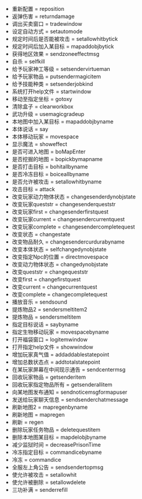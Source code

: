 * 重新配置 = reposition
* 返弹伤害 = returndamage
* 调出买卖窗口 = tradewindow
* 设定自动方式 = setautomode
* 规定时间后是否能被攻击 = setallowhitbytick
* 规定时间后加入某目标 = mapaddobjbytick
* 获得地区效果 = sendzoneeffectmsg
* 自杀 = selfkill
* 给予玩家神工等级 = setsendervirtueman
* 给予玩家物品 = putsendermagicitem
* 给予技能种类 = setsenderjobkind
* 系统打开help文件 = startwindow
* 移动至指定坐标 = gotoxy
* 清除盒子 = clearworkbox
* 武功升级 = usemagicgradeup
* 本地图中加入某目标 = mapaddobjbyname
* 本体说话 = say
* 本体移动玩家 = movespace
* 显示魔法 = showeffect
* 是否可进入地图 = boMapEnter
* 是否挖掘的地图 = bopickbymapname
* 是否打击目标 = bohitallbyname
* 是否冷冻目标 = boiceallbyname
* 是否允许被攻击 = setallowhitbyname
* 攻击目标 = attack
* 改变玩家动力物体状态 = changesenderdynobjstate
* 改变玩家queststr = changesenderqueststr
* 改变玩家first = changesenderfirstquest
* 改变玩家current = changesendercurrentquest
* 改变玩家complete = changesendercompletequest
* 改变状态 = changestate
* 改变物品耐久 = changesendercurdurabyname
* 改变本体状态 = selfchangedynobjstate
* 改变指定Npc的位置 = directmovespace
* 改变动力物体状态 = changedynobjstate
* 改变queststr = changequeststr
* 改变first = changefirstquest
* 改变current = changecurrentquest
* 改变complete = changecompletequest
* 播放音乐 = sendsound
* 提炼物品2 = sendersmeltitem2
* 提炼物品 = sendersmeltitem
* 指定目标说话 = saybyname
* 指定生物移动玩家 = movespacebyname
* 打开福袋窗口 = logitemwindow
* 打开指定help文件 = showwindow
* 增加玩家真气值 = addaddablestatepoint
* 增加总数状态点 = addtotalstatepoint
* 在某玩家屏幕在中间现示通告 = sendcentermsg
* 回收玩家物品 = getsenderitem
* 回收玩家指定物品所有 = getsenderallitem
* 向某地图发布通知 = sendnoticemsgformapuser
* 发送给玩家聊天信息 = sendsenderchatmessage
* 刷新地图2 = mapregenbyname
* 刷新地图 = mapregen
* 刷新 = regen
* 删除玩家任务物品 = deletequestitem
* 删除本地图某目标 = mapdelobjbyname
* 减少监狱时间 = decreasePrisonTime
* 冷冻指定目标 = commandicebyname
* 冷冻 = commandice
* 全服左上角公告 = sendsendertopmsg
* 使允许被攻击 = setallowhit
* 使允许被删除 = setallowdelete
* 三功补满 = senderrefill

